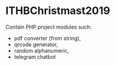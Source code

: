 # ITHBChristmast2019
Contain PHP project modules such:
- pdf converter (from string),
- qrcode generator,
- random alphanumeric,
- telegram chatbot
